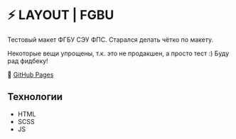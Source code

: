 # ⚡️ LAYOUT | FGBU

Тестовый макет ФГБУ СЭУ ФПС. Старался делать чётко по макету.

Некоторые вещи упрощены, т.к. это не продакшен, а просто тест :)
Буду рад фидбеку!

🔗 [GitHub Pages](https://devkirkir.github.io/Layout-FGBU/)

## Технологии

-   HTML
-   SCSS
-   JS
